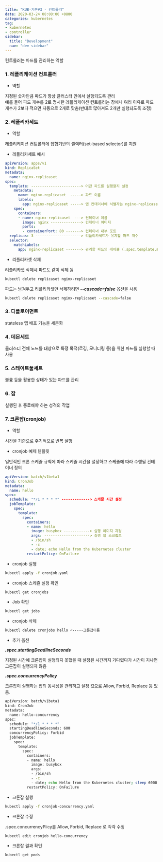 ```yaml
---
title: "KUB-기본#3 - 컨트롤러"
date: 2020-03-24 00:00:00 +0800
categories: kubernetes
tag: 
- kubernetes
- controller
sidebar:
  title: "Development"
  nav: "dev-sidebar"
---
```


컨트롤러는 파드를 관리하는 역할

### 1. 레플리케이션 컨트롤러

- 역할

지정된 숫자만큼 파드가 항상 클러스터 안에서 실행되도록 관리 <br>
예를 들어 파드 개수를 2로 명시한 레플리케이션 컨트롤러는 장애나 여러 이유로 파드 개수가 2보다 적으면
자동으로 2개로 맞춤(반대로 많아져도 2개만 실행되도록 조정) <br> 

### 2. 레플리카세트

- 역할

레플리케이션 컨트롤러에 집합기반의 셀렉터(set-based selector)를 지원<br>

- 레플리카세트 예시

```yaml
apiVersion: apps/v1
kind: ReplicaSet
metadata:
  name: nginx-replicaset
spec:
  template: -----------------------> 어떤 파드를 실행할지 설정
    metadata:
      name: nginx-replicaset  -----> 파드 이름
      labels:
        app: nginx-replicaset -----> 앱 컨테이너에 식별자는 nginx-replicaset이라고 설정
    spec:
      containers:
      - name: nginx-replicaset  ---> 컨테이너 이름
        image: nginx --------------> 컨테이너 이미지
        ports:
        - containerPort: 80 -------> 컨테이너 내부 포트
  replicas: 3 ---------------------> 리플리카세트가 유지할 파드 개수
  selector:
    matchLabels:
      app: nginx-replicaset -------> 관리할 파드의 레이블 (.spec.template.metadata.labels와 같음)
```

<script id="asciicast-Z2JnYlRGpf1Lzpegg5CkQmb4R" src="https://asciinema.org/a/Z2JnYlRGpf1Lzpegg5CkQmb4R.js" async></script>

- 리플리카셋 삭제

리플리카셋 삭제시 파드도 같이 삭제 됨 <br>

```sh 
kubectl delete replicaset nginx-replicaset
```

파드는 남겨두고 리플리카셋만 삭제하려면 ***--cascade=false*** 옵션을 사용 <br>

```sh 
kubectl delete replicaset nginx-replicaset --cascade=false
```

### 3. 디플로이먼트
stateless 앱 배포 기능을 세분화<br>
### 4. 데몬세트
클러스터 전체 노드를 대상으로 특정 목적(로깅, 모니터링 등)을 위한 파드를 실행할 때 사용<br>
### 5. 스테이트풀세트
볼륨 등을 활용한 상태가 있는 파드를 관리<br>
### 6. 잡
실행된 후 종료해야 하는 성격의 작업<br>

### 7. 크론잡(cronjob)

- 역할

시간을 기준으로 주기적으로 반복 실행<br>

- cronjob 예제 템플릿

일반적인 크론 스케쥴 규칙에 따라 스케쥴 시간을 설정하고 스케쥴에 따라 수행될 컨테이너 정의 <br>

```yaml
apiVersion: batch/v1beta1
kind: CronJob
metadata:
  name: hello
spec:
  schedule: "*/1 * * * *" -------------> 스케쥴 시간 설정
  jobTemplate:
    spec:
      template:
        spec:
          containers:
          - name: hello
            image: busybox ------------> 실행 이미지 지정
            args: ---------------------> 실행 쉘 스크립트
            - /bin/sh
            - -c
            - date; echo Hello from the Kubernetes cluster
          restartPolicy: OnFailure
```
- cronjob 실행

```sh 
kubectl apply -f cronjob.yaml
```

- cronjob 스케쥴 설정 확인

```sh
kubectl get cronjobs
```

-  Job 확인 

```sh 
kubectl get jobs
```

- cronjob 삭제

```sh
kubectl delete cronjobs hello <-----크론잡이름
```

- 추가 옵션

***.spec.startingDeadlineSeconds*** <br>

지정된 시간에 크론잡이 실행되지 못했을 때 설정된 시간까지 기다렸다가 시간이 지나면
크론잡이 실행되지 않음 <br>

***.spec.concurrencyPolicy***

크론잡이 실행하는 잡의 동시성을 관리하고 설정 값으로 Allow, Forbid, Replace 등 있음.

```sh 
apiVersion: batch/v1beta1
kind: CronJob
metadata:
  name: hello-concurrency
spec:
  schedule: "*/1 * * * *"
  startingDeadlineSeconds: 600
  concurrencyPolicy: Forbid
  jobTemplate:
    spec:
      template:
        spec:
          containers:
          - name: hello
            image: busybox
            args:
            - /bin/sh
            - -c
            - date; echo Hello from the Kubernetes cluster; sleep 6000
          restartPolicy: OnFailure
```

- 크론잡 실행

```sh 
kubectl apply -f cronjob-concurrency.yaml
```

- 크론잡 수정

.spec.concurrencyPlicy를 Allow, Forbid, Replace 로 각각 수정 <br>

```sh
kubectl edit cronjob hello-concurrency
```

- 크론잡 결과 확인

```sh 
kubectl get pods
```